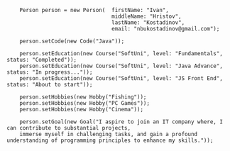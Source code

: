 
  
        Person person = new Person(  firstName: "Ivan",
                                     middleName: "Hristov",
                                     lastName: "Kostadinov",
                                     email: "nbukostadinov@gmail.com");

        person.setCode(new Code("Java"));

        person.setEducation(new Course("SoftUni", level: "Fundamentals", status: "Completed"));
        person.setEducation(new Course("SoftUni", level: "Java Advance", status: "In progress..."));
        person.setEducation(new Course("SoftUni", level: "JS Front End", status: "About to start"));

        person.setHobbies(new Hobby("Fishing"));
        person.setHobbies(new Hobby("PC Games"));
        person.setHobbies(new Hobby("Cinema"));

        person.setGoal(new Goal("I aspire to join an IT company where, I can contribute to substantial projects,
        immerse myself in challenging tasks, and gain a profound understanding of programming principles to enhance my skills."));

   


